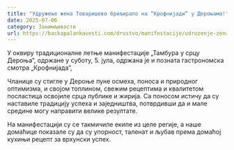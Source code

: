 ```yaml
---
title: "Удружење жена Товаришево бриљирало на “Крофнијади” у Дероњама!"
date: 2025-07-06
category: Занимљивости
url: https://backapalankavesti.com/drustvo/manifestacije/udruzenje-zena-tovarisevo-briljiralo-na-krofnijadi-u-deronjama/
---
```


У оквиру традиционалне летње манифестације „Тамбура у срцу Дероња“, одржане у суботу, 5. јула, одржана је и позната гастрономска смотра „Крофнијада“,

Чланице су стигле у Дероње пуне осмеха, поноса и природног оптимизма, и својом топлином, свежим рецептима и квалитетом посластица освојиле срца публике и жирија. Са поносом истичу да су наставиле традицију успеха и заједништва, потврдивши да и мале средине могу направити велике резултате.

На манифестацији су се такмичиле екипе из целе регије, а наше домаћице показале су да су упорност, таленат и љубав према домаћој кухињи рецепт за врхунски успех.
